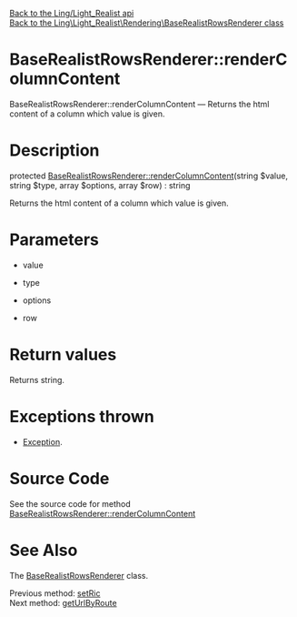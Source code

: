 [Back to the Ling/Light_Realist api](https://github.com/lingtalfi/Light_Realist/blob/master/doc/api/Ling/Light_Realist.md)<br>
[Back to the Ling\Light_Realist\Rendering\BaseRealistRowsRenderer class](https://github.com/lingtalfi/Light_Realist/blob/master/doc/api/Ling/Light_Realist/Rendering/BaseRealistRowsRenderer.md)


BaseRealistRowsRenderer::renderColumnContent
================



BaseRealistRowsRenderer::renderColumnContent — Returns the html content of a column which value is given.




Description
================


protected [BaseRealistRowsRenderer::renderColumnContent](https://github.com/lingtalfi/Light_Realist/blob/master/doc/api/Ling/Light_Realist/Rendering/BaseRealistRowsRenderer/renderColumnContent.md)(string $value, string $type, array $options, array $row) : string




Returns the html content of a column which value is given.




Parameters
================


- value

    

- type

    

- options

    

- row

    


Return values
================

Returns string.


Exceptions thrown
================

- [Exception](http://php.net/manual/en/class.exception.php).&nbsp;







Source Code
===========
See the source code for method [BaseRealistRowsRenderer::renderColumnContent](https://github.com/lingtalfi/Light_Realist/blob/master/Rendering/BaseRealistRowsRenderer.php#L201-L267)


See Also
================

The [BaseRealistRowsRenderer](https://github.com/lingtalfi/Light_Realist/blob/master/doc/api/Ling/Light_Realist/Rendering/BaseRealistRowsRenderer.md) class.

Previous method: [setRic](https://github.com/lingtalfi/Light_Realist/blob/master/doc/api/Ling/Light_Realist/Rendering/BaseRealistRowsRenderer/setRic.md)<br>Next method: [getUrlByRoute](https://github.com/lingtalfi/Light_Realist/blob/master/doc/api/Ling/Light_Realist/Rendering/BaseRealistRowsRenderer/getUrlByRoute.md)<br>


